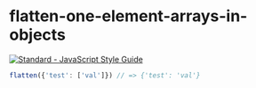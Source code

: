 # flatten-one-element-arrays-in-objects

[![Standard - JavaScript Style Guide](https://img.shields.io/badge/code_style-standard-brightgreen.svg)](https://standardjs.com)

```js
flatten({'test': ['val']}) // => {'test': 'val'}
```
